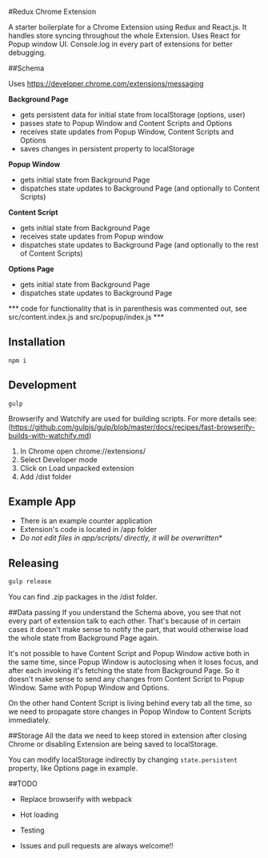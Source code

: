#Redux Chrome Extension


A starter boilerplate for a Chrome Extension using Redux and React.js.
It handles store syncing throughout the whole Extension.
Uses React for Popup window UI. Console.log in every part of extensions for better debugging.


##Schema

Uses https://developer.chrome.com/extensions/messaging

**Background Page**
- gets persistent data for initial state from localStorage (options, user)
- passes state to Popup Window and Content Scripts and Options
- receives state updates from Popup Window, Content Scripts and Options
- saves changes in persistent property to localStorage

**Popup Window**
- gets initial state from Background Page
- dispatches state updates to Background Page (and optionally to Content Scripts)

**Content Script**
- gets initial state from Background Page
- receives state updates from Popup window 
- dispatches state updates to Background Page (and optionally to the rest of Content Scripts)


**Options Page**
- gets initial state from Background Page
- dispatches state updates to Background Page

*** code for functionality that is in parenthesis was commented out, see src/content.index.js and src/popup/index.js ***

## Installation

`npm i`

## Development


`gulp`

Browserify and Watchify are used for building scripts. For more details see: (https://github.com/gulpjs/gulp/blob/master/docs/recipes/fast-browserify-builds-with-watchify.md)



1. In Chrome open chrome://extensions/
2. Select Developer mode
3. Click on Load unpacked extension
4. Add /dist folder

## Example App
- There is an example counter application 
- Extension's code is located in /app folder
- **Do not edit files in app/scripts/* directly, it will be overwritten**

## Releasing

```bash
gulp release
```

You can find .zip packages in the /dist folder.

##Data passing
If you understand the Schema above, you see that not every part of extension talk to each other. 
That's because of in certain cases it doesn't make sense to notify the part, that would otherwise load the whole state from Background Page again.


It's not possible to have Content Script and Popup Window active both in the same time, since Popup Window is autoclosing when it loses focus, and after each invoking it's fetching the state from Background Page. 
So it doesn't make sense to send any changes from Content Script to Popup Window. Same with Popup Window and Options.


On the other hand Content Script is living behind every tab all the time, so we need to propagate store changes in Popop Window to Content Scripts immediately.


##Storage
All the data we need to keep stored in extension after closing Chrome or disabling Extension are being saved to localStorage.


You can modify localStorage indirectly by changing `state.persistent` property, like Options page in example.




##TODO

- Replace browserify with webpack

- Hot loading

- Testing 

- Issues and pull requests are always welcome!!
